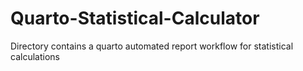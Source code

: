 # Quarto-Statistical-Calculator
Directory contains a quarto automated report workflow for statistical calculations
